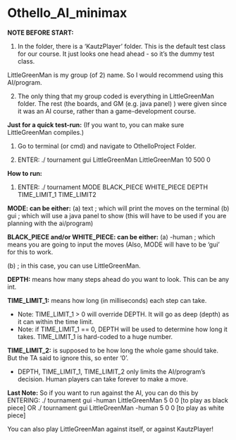 # Othello_AI_minimax

**NOTE BEFORE START:**
1. In the folder, there is a ‘KautzPlayer’ folder. This is the default test class for our course. It just looks one head ahead - so it’s the dummy test class. 

LittleGreenMan is my group (of 2) name. So I would recommend using this AI/program. 

2. The only thing that my group coded is everything in LittleGreenMan folder. The rest (the boards, and GM (e.g. java panel) ) were given since it was an AI course, rather than a game-development course.

**Just for a quick test-run:**
(If you want to, you can make sure LittleGreenMan compiles.)

1. Go to terminal (or cmd) and navigate to OthelloProject Folder.

2. ENTER: ./ tournament gui LittleGreenMan LittleGreenMan 10 500 0

**How to run:**
1. ENTER: ./ tournament MODE BLACK_PIECE WHITE_PIECE DEPTH TIME_LIMIT_1 TIME_LIMIT2

**MODE: can be either:**
(a) text 	; which will print the moves on the terminal
(b) gui 	; which will use a java panel to show (this will have to be used if you are planning with the ai/program)

**BLACK_PIECE and/or WHITE_PIECE: can be either:**
(a) -human	; which means you are going to input the moves (Also, MODE will have to be ‘gui’ for this to work.

(b) <Directory of AI> ; in this case, you can use LittleGreenMan.

**DEPTH:** means how many steps ahead do you want to look. 
This can be any int.

**TIME_LIMIT_1:** means how long (in milliseconds) each step can take.
* Note: TIME_LIMIT_1 > 0 will override DEPTH. It will go as deep (depth) as it can within the time limit.
* Note: if TIME_LIMIT_1 == 0, DEPTH will be used to determine how long it takes. TIME_LIMIT_1 is hard-coded to a huge number. 

**TIME_LIMIT_2:** is supposed to be how long the whole game should take. But the TA said to ignore this, so enter ‘0’.

* DEPTH, TIME_LIMIT_1, TIME_LIMIT_2 only limits the AI/program’s decision. Human players can take forever to make a move.

**Last Note:**
So if you want to run against the AI, you can do this by ENTERING:
./ tournament gui -human LittleGreenMan 5 0 0 	[to play as black piece]
OR
./ tournament gui LittleGreenMan -human 5 0 0 	[to play as white piece]

You can also play LittleGreenMan against itself, or against KautzPlayer!

